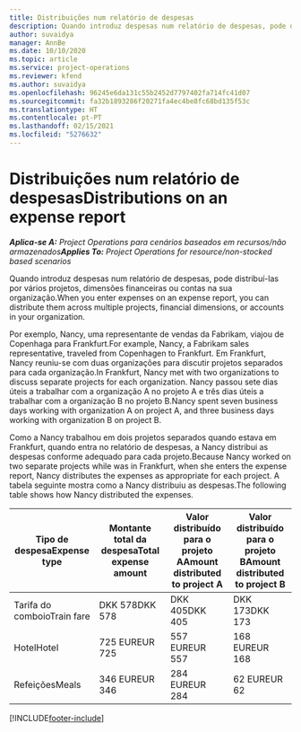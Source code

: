```yaml
---
title: Distribuições num relatório de despesas
description: Quando introduz despesas num relatório de despesas, pode distribuí-las por vários projetos, entidades jurídicas ou contas na sua organização.
author: suvaidya
manager: AnnBe
ms.date: 10/10/2020
ms.topic: article
ms.service: project-operations
ms.reviewer: kfend
ms.author: suvaidya
ms.openlocfilehash: 96245e6da131c55b2452d7797402fa714fc41d07
ms.sourcegitcommit: fa32b1893286f20271fa4ec4be8fc68bd135f53c
ms.translationtype: HT
ms.contentlocale: pt-PT
ms.lasthandoff: 02/15/2021
ms.locfileid: "5276632"
---
```

# <a name="distributions-on-an-expense-report"></a><span data-ttu-id="05f2a-103">Distribuições num relatório de despesas</span><span class="sxs-lookup"><span data-stu-id="05f2a-103">Distributions on an expense report</span></span>

<span data-ttu-id="05f2a-104">_**Aplica-se A:** Project Operations para cenários baseados em recursos/não armazenados_</span><span class="sxs-lookup"><span data-stu-id="05f2a-104">_**Applies To:** Project Operations for resource/non-stocked based scenarios_</span></span>

<span data-ttu-id="05f2a-105">Quando introduz despesas num relatório de despesas, pode distribuí-las por vários projetos, dimensões financeiras ou contas na sua organização.</span><span class="sxs-lookup"><span data-stu-id="05f2a-105">When you enter expenses on an expense report, you can distribute them across multiple projects, financial dimensions, or accounts in your organization.</span></span>

<span data-ttu-id="05f2a-106">Por exemplo, Nancy, uma representante de vendas da Fabrikam, viajou de Copenhaga para Frankfurt.</span><span class="sxs-lookup"><span data-stu-id="05f2a-106">For example, Nancy, a Fabrikam sales representative, traveled from Copenhagen to Frankfurt.</span></span> <span data-ttu-id="05f2a-107">Em Frankfurt, Nancy reuniu-se com duas organizações para discutir projetos separados para cada organização.</span><span class="sxs-lookup"><span data-stu-id="05f2a-107">In Frankfurt, Nancy met with two organizations to discuss separate projects for each organization.</span></span> <span data-ttu-id="05f2a-108">Nancy passou sete dias úteis a trabalhar com a organização A no projeto A e três dias úteis a trabalhar com a organização B no projeto B.</span><span class="sxs-lookup"><span data-stu-id="05f2a-108">Nancy spent seven business days working with organization A on project A, and three business days working with organization B on project B.</span></span>

<span data-ttu-id="05f2a-109">Como a Nancy trabalhou em dois projetos separados quando estava em Frankfurt, quando entra no relatório de despesas, a Nancy distribui as despesas conforme adequado para cada projeto.</span><span class="sxs-lookup"><span data-stu-id="05f2a-109">Because Nancy worked on two separate projects while was in Frankfurt, when she enters the expense report, Nancy distributes the expenses as appropriate for each project.</span></span> <span data-ttu-id="05f2a-110">A tabela seguinte mostra como a Nancy distribuiu as despesas.</span><span class="sxs-lookup"><span data-stu-id="05f2a-110">The following table shows how Nancy distributed the expenses.</span></span>

| <span data-ttu-id="05f2a-111">Tipo de despesa</span><span class="sxs-lookup"><span data-stu-id="05f2a-111">Expense type</span></span> | <span data-ttu-id="05f2a-112">Montante total da despesa</span><span class="sxs-lookup"><span data-stu-id="05f2a-112">Total expense amount</span></span> | <span data-ttu-id="05f2a-113">Valor distribuído para o projeto A</span><span class="sxs-lookup"><span data-stu-id="05f2a-113">Amount distributed to project A</span></span> | <span data-ttu-id="05f2a-114">Valor distribuído para o projeto B</span><span class="sxs-lookup"><span data-stu-id="05f2a-114">Amount distributed to project B</span></span> |
|--------------|----------------------|---------------------------------|---------------------------------|
| <span data-ttu-id="05f2a-115">Tarifa do comboio</span><span class="sxs-lookup"><span data-stu-id="05f2a-115">Train fare</span></span>   | <span data-ttu-id="05f2a-116">DKK 578</span><span class="sxs-lookup"><span data-stu-id="05f2a-116">DKK 578</span></span>              | <span data-ttu-id="05f2a-117">DKK 405</span><span class="sxs-lookup"><span data-stu-id="05f2a-117">DKK 405</span></span>                         | <span data-ttu-id="05f2a-118">DKK 173</span><span class="sxs-lookup"><span data-stu-id="05f2a-118">DKK 173</span></span>                         |
| <span data-ttu-id="05f2a-119">Hotel</span><span class="sxs-lookup"><span data-stu-id="05f2a-119">Hotel</span></span>        | <span data-ttu-id="05f2a-120">725 EUR</span><span class="sxs-lookup"><span data-stu-id="05f2a-120">EUR 725</span></span>              | <span data-ttu-id="05f2a-121">557 EUR</span><span class="sxs-lookup"><span data-stu-id="05f2a-121">EUR 557</span></span>                         | <span data-ttu-id="05f2a-122">168 EUR</span><span class="sxs-lookup"><span data-stu-id="05f2a-122">EUR 168</span></span>                         |
| <span data-ttu-id="05f2a-123">Refeições</span><span class="sxs-lookup"><span data-stu-id="05f2a-123">Meals</span></span>        | <span data-ttu-id="05f2a-124">346 EUR</span><span class="sxs-lookup"><span data-stu-id="05f2a-124">EUR 346</span></span>              | <span data-ttu-id="05f2a-125">284 EUR</span><span class="sxs-lookup"><span data-stu-id="05f2a-125">EUR 284</span></span>                         | <span data-ttu-id="05f2a-126">62 EUR</span><span class="sxs-lookup"><span data-stu-id="05f2a-126">EUR 62</span></span>                          |


[!INCLUDE[footer-include](../includes/footer-banner.md)]